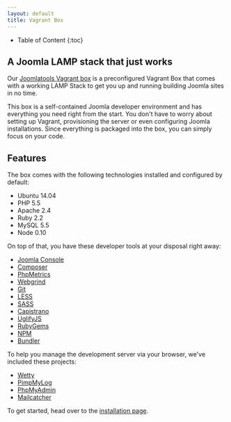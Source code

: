 ```yaml
---
layout: default
title: Vagrant Box
---
```


* Table of Content
{:toc}

## A Joomla LAMP stack that just works

Our [Joomlatools Vagrant box](https://github.com/joomlatools/joomla-vagrant) is a preconfigured Vagrant Box that comes with a working LAMP Stack to get you up and running building Joomla sites in no time.

This box is a self-contained Joomla developer environment and has everything you need right from the start. You don't have to worry about setting up Vagrant, provisioning the server or even configuring Joomla installations. Since everything is packaged into the box, you can simply focus on your code.

## Features

The box comes with the following technologies installed and configured by default:

* Ubuntu 14.04
* PHP 5.5
* Apache 2.4
* Ruby 2.2
* MySQL 5.5
* Node 0.10

On top of that, you have these developer tools at your disposal right away:

* [Joomla Console](http://github.com/joomlatools/joomla-console)
* [Composer](https://getcomposer.org/)
* [PhpMetrics](https://github.com/Halleck45/PhpMetrics)
* [Webgrind](https://code.google.com/p/webgrind/)
* [Git](https://git-scm.com/)
* [LESS](http://lesscss.org/)
* [SASS](http://sass-lang.com/)
* [Capistrano](http://capistranorb.com)
* [UglifyJS](https://github.com/mishoo/UglifyJS)
* [RubyGems](https://rubygems.org/)
* [NPM](https://www.npmjs.com/)
* [Bundler](http://bundler.io/)

To help you manage the development server via your browser, we've included these projects:

* [Wetty](https://github.com/krishnasrinivas/wetty)
* [PimpMyLog](http://www.pimpmylog.com)
* [PhpMyAdmin](http://www.phpmyadmin.net/)
* [Mailcatcher](http://mailcatcher.me/)

To get started, head over to the [installation page](vagrant/1-installation.html).
